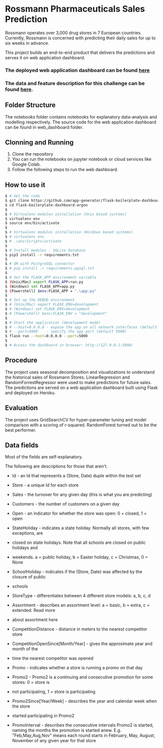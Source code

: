 # Rossmann Pharmaceuticals Sales Prediction

Rossmann operates over 3,000 drug stores in 7 European countries. Currently, Rossmann is concerned with predicting their daily sales for up to six weeks in advance.

This project builds an end-to-end product that delivers the predictions and serves it on web application dashboard. 

### The deployed web application dashboard can be found [here](https://rossmann-pharmaceuticals.herokuapp.com/)

### The data and feature description for this challenge can be found [here](https://www.kaggle.com/c/rossmann-store-sales/data).

## Folder Structure
The notebooks folder contains notebooks for explanatory data-analysis and modelling respectively. The source code for the web application dashboard can be found in web_dashboard folder.

## Clonning and Running
1. Clone the repository
2. You can run the notebooks on jupyter notebook or cloud services like Google Colab.
3. Follow the following steps to run the web dashboard.

## How to use it

```bash
$ # Get the code
$ git clone https://github.com/app-generator/flask-boilerplate-dashboard-argon.git
$ cd flask-boilerplate-dashboard-argon
$
$ # Virtualenv modules installation (Unix based systems)
$ virtualenv env
$ source env/bin/activate
$
$ # Virtualenv modules installation (Windows based systems)
$ # virtualenv env
$ # .\env\Scripts\activate
$
$ # Install modules - SQLite Database
$ pip3 install -r requirements.txt
$
$ # OR with PostgreSQL connector
$ # pip install -r requirements-pgsql.txt
$
$ # Set the FLASK_APP environment variable
$ (Unix/Mac) export FLASK_APP=run.py
$ (Windows) set FLASK_APP=app.py
$ (Powershell) $env:FLASK_APP = ".\app.py"
$
$ # Set up the DEBUG environment
$ # (Unix/Mac) export FLASK_ENV=development
$ # (Windows) set FLASK_ENV=development
$ # (Powershell) $env:FLASK_ENV = "development"
$
$ # Start the application (development mode)
$ # --host=0.0.0.0 - expose the app on all network interfaces (default 127.0.0.1)
$ # --port=5000    - specify the app port (default 5000)  
$ flask run --host=0.0.0.0 --port=5000
$
$ # Access the dashboard in browser: http://127.0.0.1:5000/
```
## Procedure
The project uses seasonal decomposition and visualizations to understand the historical sales of Rossmann Stores. LinearRegression and RandomForrestRegressor were used to make predictions for future sales. The predictions are served on a web application dashboard built using Flask and deployed on Heroku.

## Evaluation
The project uses GridSearchCV for hyper-parameter tuning and model comparison with a scoring of r-squared. RandomForest turned out to be the best performer.  

## Data fields
Most of the fields are self-explanatory.

The following are descriptions for those that
aren't.

- Id - an Id that represents a (Store, Date) duple within the test set

- Store - a unique Id for each store

- Sales - the turnover for any given day (this is what you are predicting)
- Customers - the number of customers on a given day
- Open - an indicator for whether the store was open: 0 = closed, 1 = open
- StateHoliday - indicates a state holiday. Normally all stores, with few exceptions, are
- closed on state holidays. Note that all schools are closed on public holidays and
- weekends. a = public holiday, b = Easter holiday, c = Christmas, 0 = None
- SchoolHoliday - indicates if the (Store, Date) was affected by the closure of public
- schools
- StoreType - differentiates between 4 different store models: a, b, c, d
- Assortment - describes an assortment level: a = basic, b = extra, c = extended. Read more
- about assortment here
- CompetitionDistance - distance in meters to the nearest competitor store
- CompetitionOpenSince[Month/Year] - gives the approximate year and month of the
- time the nearest competitor was opened
- Promo - indicates whether a store is running a promo on that day
- Promo2 - Promo2 is a continuing and consecutive promotion for some stores: 0 = store is
- not participating, 1 = store is participating
- Promo2Since[Year/Week] - describes the year and calendar week when the store
- started participating in Promo2
- PromoInterval - describes the consecutive intervals Promo2 is started, naming the
months the promotion is started anew. E.g. "Feb,May,Aug,Nov" means each round starts
in February, May, August, November of any given year for that store
